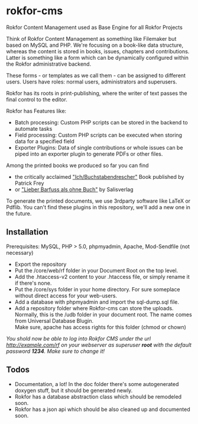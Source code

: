 rokfor-cms
==========

Rokfor Content Management used as Base Engine for all Rokfor Projects

Think of Rokfor Content Management as something like Filemaker but based on MySQL and PHP. We're focusing on a book-like data structure, whereas the content is stored in books, issues, chapters and contributions. Latter is something like a form which can be dynamically configured within the Rokfor administrative backend.

These forms - or templates as we call them - can be assigned to different users. Users have roles: normal users, administrators and superusers.

Rokfor has its roots in print-publishing, where the writer of text passes the final control to the editor.

Rokfor has Features like:

* Batch processing: Custom PHP scripts can be stored in the backend to automate tasks
* Field processing: Custom PHP scripts can be executed when storing data for a specified field
* Exporter Plugins: Data of single contributions or whole issues can be piped into an exporter plugin to generate PDFs or other files. 

Among the printed books we produced so far you can find 

* the critically acclaimed <a href="http://www.editionpatrickfrey.com/de/books/ich-buchstabendrescher-robert-fischer">"Ich/Buchstabendrescher"</a> Book published by Patrick Frey
* or <a href="http://www.salisverlag.com/title/gina-bucher-beat-mazenauer-hg-lieber-barfuss-als-ohne-buch">"Lieber Barfuss als ohne Buch"</a> by Salisverlag

To generate the printed documents, we use 3rdparty software like LaTeX or Pdflib. You can't find these plugins in this repository, we'll add a new one in the future.

Installation
------------

Prerequisites: MySQL, PHP > 5.0, phpmyadmin, Apache, Mod-Sendfile (not necessary)

* Export the repository
* Put the /core/web/rf folder in your Document Root on the top level.
* Add the .htaccess-v2 content to your .htaccess file, or simply rename it if there's none.
* Put the /core/sys folder in your home directory. For sure someplace without direct access for your web-users.
* Add a database with phpmyadmin and import the sql-dump.sql file.
* Add a repository folder where Rokfor-cms can store the uploads. Normally, this is the /udb folder in your document root. The name comes from Universal Database Blugin.  
Make sure, apache has access rights for this folder (chmod or chown)

_You shold now be able to log into Rokfor CMS under the url http://example.com/rf on your webserver as superuser __root__ with the default password __1234__. Make sure to change it!_


Todos
-----

* Documentation, a lot! In the doc folder there's some autogenerated doxygen stuff, but it should be generated newly.
* Rokfor has a database abstraction class which should be remodeled soon.
* Rokfor has a json api which should be also cleaned up and documented soon.
